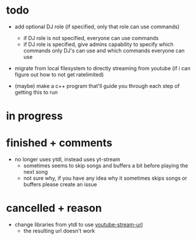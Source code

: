 # todo 

- add optional DJ role (if specified, only that role can use commands)
  - if DJ role is not specified, everyone can use commands
  - if DJ role is specified, give admins capability to specify which commands only DJ's can use and which commands everyone can use

- migrate from local filesystem to directly streaming from youtube (if i can figure out how to not get ratelimited)

- (maybe) make a c++ program that'll guide you through each step of getting this to run

# in progress



# finished + comments

- no longer uses ytdl, instead uses yt-stream
  - sometimes seems to skip songs and buffers a bit before playing the next song
  - not sure why, if you have any idea why it sometimes skips songs or buffers please create an issue

# cancelled + reason


- change libraries from ytdl to use [youtube-stream-url](https://www.npmjs.com/package/youtube-stream-url)
  - the resulting url doesn't work
